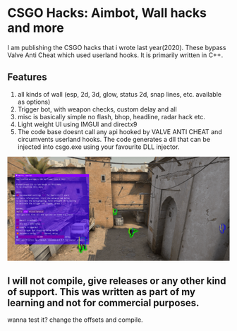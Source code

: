 # CSGO Hacks: Aimbot, Wall hacks and more
I am publishing the CSGO hacks that i wrote last year(2020). These bypass Valve Anti Cheat which used userland hooks. It is primarily written in C++.

## Features
1. all kinds of wall (esp, 2d, 3d, glow, status 2d, snap lines, etc. available as options)
2. Trigger bot, with weapon checks, custom delay and all
3. misc is basically simple no flash, bhop, headline, radar hack etc.
4. Light weight UI using IMGUI and directx9
5. The code base doesnt call any api hooked by VALVE ANTI CHEAT and circumvents userland hooks. The code generates a dll that can be injected into csgo.exe using your favourite DLL injector.

![Ingame pic](hacks.png)

## I will not compile, give releases or any other kind of support. This was written as part of my learning and not for commercial purposes. 

wanna test it?
change the offsets and compile.
